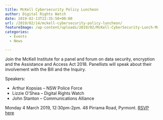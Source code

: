 ```yaml
---
title: McKell Cybersecurity Policy Luncheon
author: Digital Rights Watch
date: 2019-02-13T22:35:50+00:00
url: /2019/02/14/mckell-cybersecurity-policy-luncheon/
featureImage: /wp-content/uploads/2019/02/McKell-CyberSecurity-Lunch-March-2019.jpg
categories:
  - Events
  - News

---
```

Join the McKell Institute for a panel and forum on data security, encryption and the Assistance and Access Act 2018. Panellists will speak about their involvement with the Bill and the Inquiry.

Speakers:

  * Arthur Kopsias &#8211; NSW Police Force
  * Lizzie O&#8217;Shea &#8211; Digital Rights Watch
  * John Stanton &#8211; Communications Alliance

Monday 4 March 2019, 12:30pm-2pm. 48 Pirrama Road, Pyrmont. [RSVP here][1]

 [1]: mailto:mckell@mckellinstitute.org.au